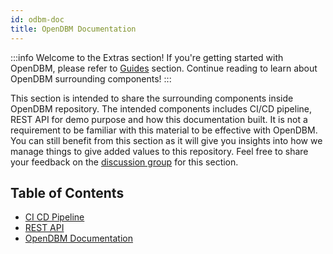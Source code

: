 ```yaml
---
id: odbm-doc
title: OpenDBM Documentation
---
```


:::info
Welcome to the Extras section! If you're getting started with OpenDBM, please refer to <a href="/docs/getting-started">Guides</a> section. Continue reading to learn about OpenDBM surrounding components!
:::

This section is intended to share the surrounding components inside OpenDBM repository. The intended components includes CI/CD pipeline, REST API for demo purpose and how this documentation built. It is not a requirement to be familiar with this material to be effective with OpenDBM. You can still benefit from this section as it will give you insights into how we manage things to give added values to this repository. Feel free to share your feedback on the [discussion group](https://github.com/AiCure/open_dbm/discussions/categories/general) for this section.

## Table of Contents


- [CI CD Pipeline](ci-cd-pipeline)
- [REST API](odbm-rest-api)
- [OpenDBM Documentation](odbm-doc)
